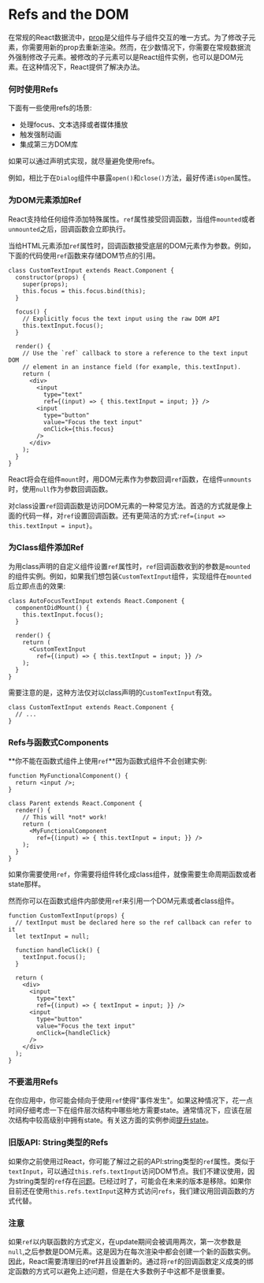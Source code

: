 # Refs and the DOM

在常规的React数据流中，[prop](https://facebook.github.io/react/docs/components-and-props.html)是父组件与子组件交互的唯一方式。为了修改子元素，你需要用新的prop去重新渲染。然而，在少数情况下，你需要在常规数据流外强制修改子元素。被修改的子元素可以是React组件实例，也可以是DOM元素。在这种情况下，React提供了解决办法。

### 何时使用Refs

下面有一些使用refs的场景:

* 处理focus、文本选择或者媒体播放
* 触发强制动画
* 集成第三方DOM库

如果可以通过声明式实现，就尽量避免使用refs。

例如，相比于在`Dialog`组件中暴露`open()`和`close()`方法，最好传递`isOpen`属性。

### 为DOM元素添加Ref

React支持给任何组件添加特殊属性。`ref`属性接受回调函数，当组件`mounted`或者`unmounted`之后，回调函数会立即执行。

当给HTML元素添加`ref`属性时，回调函数接受底层的DOM元素作为参数。例如，下面的代码使用`ref`函数来存储DOM节点的引用。

```javascript{8,9,19}
class CustomTextInput extends React.Component {
  constructor(props) {
    super(props);
    this.focus = this.focus.bind(this);
  }

  focus() {
    // Explicitly focus the text input using the raw DOM API
    this.textInput.focus();
  }

  render() {
    // Use the `ref` callback to store a reference to the text input DOM
    // element in an instance field (for example, this.textInput).
    return (
      <div>
        <input
          type="text"
          ref={(input) => { this.textInput = input; }} />
        <input
          type="button"
          value="Focus the text input"
          onClick={this.focus}
        />
      </div>
    );
  }
}
```

React将会在组件`mount`时，用DOM元素作为参数回调`ref`函数，在组件`unmounts`时，使用`null`作为参数回调函数。

对class设置`ref`回调函数是访问DOM元素的一种常见方法。首选的方式就是像上面的代码一样，对`ref`设置回调函数。还有更简洁的方式:`ref={input => this.textInput = input}`。

### 为Class组件添加Ref

为用class声明的自定义组件设置`ref`属性时，`ref`回调函数收到的参数是`mounted`的组件实例。例如，如果我们想包装`CustomTextInput`组件，实现组件在`mounted`后立即点击的效果:

```javascript{3,9}
class AutoFocusTextInput extends React.Component {
  componentDidMount() {
    this.textInput.focus();
  }

  render() {
    return (
      <CustomTextInput
        ref={(input) => { this.textInput = input; }} />
    );
  }
}
```
需要注意的是，这种方法仅对以class声明的`CustomTextInput`有效。

```js{1}
class CustomTextInput extends React.Component {
  // ...
}
```

### Refs与函数式Components

**你不能在函数式组件上使用`ref`**因为函数式组件不会创建实例:

```javascript{1,7}
function MyFunctionalComponent() {
  return <input />;
}

class Parent extends React.Component {
  render() {
    // This will *not* work!
    return (
      <MyFunctionalComponent
        ref={(input) => { this.textInput = input; }} />
    );
  }
}
```

如果你需要使用`ref`，你需要将组件转化成class组件，就像需要生命周期函数或者state那样。

然而你可以在函数式组件内部使用`ref`来引用一个DOM元素或者class组件。

```javascript{2,3,6,13}
function CustomTextInput(props) {
  // textInput must be declared here so the ref callback can refer to it
  let textInput = null;

  function handleClick() {
    textInput.focus();
  }

  return (
    <div>
      <input
        type="text"
        ref={(input) => { textInput = input; }} />
      <input
        type="button"
        value="Focus the text input"
        onClick={handleClick}
      />
    </div>
  );
}
```

### 不要滥用Refs

在你应用中，你可能会倾向于使用`ref`使得"事件发生"。如果这种情况下，花一点时间仔细考虑一下在组件层次结构中哪些地方需要state。通常情况下，应该在层次结构中较高级别中拥有state。有关这方面的实例参阅[提升state](https://facebook.github.io/react/docs/lifting-state-up.html)。

### 旧版API: String类型的Refs

如果你之前使用过React，你可能了解过之前的API:string类型的`ref`属性。类似于`textInput`，可以通过`this.refs.textInput`访问DOM节点。我们不建议使用，因为string类型的`ref`存在[问题](https://github.com/facebook/react/pull/8333#issuecomment-271648615)。已经过时了，可能会在未来的版本是移除。如果你目前还在使用`this.refs.textInput`这种方式访问`refs`，我们建议用回调函数的方式代替。

### 注意

如果`ref`以内联函数的方式定义，在update期间会被调用两次，第一次参数是`null`,之后参数是DOM元素。这是因为在每次渲染中都会创建一个新的函数实例。因此，React需要清理旧的ref并且设置新的。通过将`ref`的回调函数定义成类的绑定函数的方式可以避免上述问题，但是在大多数例子中这都不是很重要。
